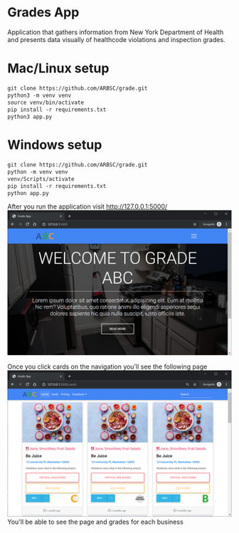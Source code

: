 # Grades App
Application that gathers information from New York Department of Health and presents data visually of healthcode violations and inspection grades.

# Mac/Linux setup

    git clone https://github.com/ARBSC/grade.git
    python3 -m venv venv
    source venv/bin/activate
    pip install -r requirements.txt
    python3 app.py

# Windows setup

    git clone https://github.com/ARBSC/grade.git
    python -m venv venv
    venv/Scripts/activate  
    pip install -r requirements.txt
    python app.py

After you run the application visit http://127.0.0.1:5000/
![landingpage](./screenshots/screenshot1.png)

Once you click cards on the navigation you'll see the following page
![exampleofinpage](./screenshots/screenshot2.png)
You'll be able to see the page and grades for each business